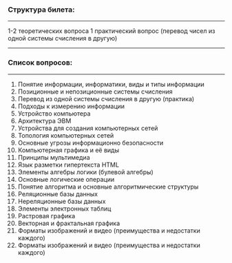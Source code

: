 ### Структура билета:
---
1-2 теоретических вопроса
1 практический вопрос (перевод чисел из одной системы счисления в другую)

---



### Список вопросов:
---
1) Понятие информации, информатики, виды и типы информации
2) Позиционные и непозиционные системы счисления
3) Перевод из одной системы счисления в другую (практика)
4) Подходы к измерению информации
5) Устройство компьютера
6) Архитектура ЭВМ
7) Устройства для создания компьютерных сетей
8) Топология компьютерных сетей
9) Основные угрозы информационно безопасности
10) Компьютерная графика и её виды
11) Принципы мультимедиа
12) Язык разметки гипертекста HTML
13) Элементы алгебры логики (булевой алгебры)
14) Основные логические операции
15) Понятие алгоритма и основные алгоритмические структуры
16) Реляционные базы данных
17) Нереляционные базы данных
18) Элементы электронных таблиц
19) Растровая графика
20) Векторная и фрактальная графика
21) Форматы изображений и видео (преимущества и недостатки каждого)
21) Форматы изображений и видео (преимущества и недостатки каждого)
